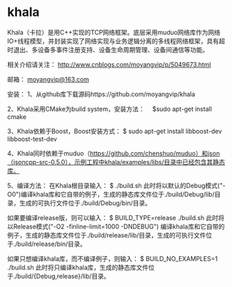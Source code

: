 # khala
  Khala（卡拉）是用C++实现的TCP网络框架。底层采用muduo网络库作为网络IO+线程模型，并封装实现了网络实现与业务逻辑分离的多线程网络框架，具有超时退出、多设备多事件注册支持、设备生命周期管理、设备间通信等功能。
  
相关介绍请关注：
http://www.cnblogs.com/moyangvip/p/5049673.html

邮箱：
moyangvip@163.com


安装：
1、从github库下载源码https://github.com/moyangvip/khala


2、Khala采用CMake为build system，安装方法：
　$sudo apt-get install cmake


3、Khala依赖于Boost，Boost安装方式：
  $ sudo apt-get install libboost-dev libboost-test-dev


4、Khala同时依赖于muduo（https://github.com/chenshuo/muduo）和json（jsoncpp-src-0.5.0），示例工程中khala/examples/libs/目录中已经包含其静态库。


5、编译方法：
在Khala根目录输入：
  $ ./build.sh
此时将以默认的Debug模式("-O0")编译khala库和它自带的例子，生成的静态库文件位于./build/Debug/lib/目录，生成的可执行文件位于./build/Debug/bin/目录。

如果要编译release版，则可以输入：
  $ BUILD_TYPE=release ./build.sh
此时将以Release模式("-O2 -finline-limit=1000 -DNDEBUG") 编译khala库和它自带的例子，生成的静态库文件位于./build/release/lib/目录，生成的可执行文件位于./build/release/bin/目录。

如果只想编译khala库，而不编译例子，则输入：
  $ BUILD_NO_EXAMPLES=1 ./build.sh
此时将只编译khala库，生成的静态库文件位于./build/{Debug,release}/lib/目录。
